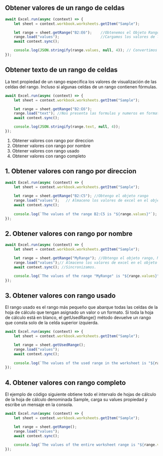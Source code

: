 ## Obtener valores de un rango de celdas
```javascript
await Excel.run(async (context) => {
    let sheet = context.workbook.worksheets.getItem("Sample");

    let range = sheet.getRange("B2:E6");    //Obtenemos el Objeto Rango.
    range.load("values");                   //Cargamos los valores de la hoja en el Objeto Rango.
    await context.sync();

    console.log(JSON.stringify(range.values, null, 4)); // Convertimos los datos en formato JSON.
});
```

## Obtener texto de un rango de celdas
La text propiedad de un rango especifica los valores de visualización de las celdas del rango. Incluso si algunas celdas de un rango contienen fórmulas.
```javascript
await Excel.run(async (context) => {
    let sheet = context.workbook.worksheets.getItem("Sample");

    let range = sheet.getRange("B2:E6");
    range.load("text"); //Nos presenta las formulas y numeros en formato texto.
    await context.sync();

    console.log(JSON.stringify(range.text, null, 4));
});
```

1. Obtener valores con rango por direccion
2. Obtener valores con  rango por nombre
3. Obtener valores con  rango usado
4. Obtener valores con  rango completo

## 1. Obtener valores con rango por direccion

```javascript
await Excel.run(async (context) => {
    let sheet = context.workbook.worksheets.getItem("Sample");
    
    let range = sheet.getRange("B2:C5"); //Obtengo el objeto rango
    range.load("values");   // Almaceno los valores de excel en el objeto rango.
    await context.sync();
    
    console.log(`The values of the range B2:C5 is "${range.values}"`); // Recupero los valores de los datos de Excel.
});
```
## 2. Obtener valores con  rango por nombre
```javascript
await Excel.run(async (context) => {
    let sheet = context.workbook.worksheets.getItem("Sample");

    let range = sheet.getRange("MyRange"); //Obtengo el objeto rango, MyRange es el nombre rango.
    range.load("values");// Almaceno los valores de excel en el objeto rango.
    await context.sync(); //Sincronizamos.

    console.log(`The values of the range "MyRange" is "${range.values}"`); //Recupero los valores de Excel.
});
```
## 3. Obtener valores con  rango usado
El rango usado es el rango más pequeño que abarque todas las celdas de la hoja de cálculo que tengan asignado un valor o un formato. Si toda la hoja de cálculo está en blanco, el getUsedRange() método devuelve un rango que consta solo de la celda superior izquierda.

```javascript
await Excel.run(async (context) => {
    let sheet = context.workbook.worksheets.getItem("Sample");

    let range = sheet.getUsedRange();
    range.load("values");
    await context.sync();
    
    console.log(`The values of the used range in the worksheet is "${range.values}"`);
});
```

## 4. Obtener valores con  rango completo
El ejemplo de código siguiente obtiene todo el intervalo de hojas de cálculo de la hoja de cálculo denominada Sample, carga su values propiedad y escribe un mensaje en la consola.
```javascript
await Excel.run(async (context) => {
    let sheet = context.workbook.worksheets.getItem("Sample");

    let range = sheet.getRange();
    range.load("values");
    await context.sync();
    
    console.log(`The values of the entire worksheet range is "${range.values}"`);
});
```

